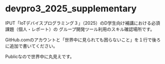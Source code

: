 # devpro3_2025_supplementary

IPUT「IoTデバイスプログラミング３」（2025）のD学生向け補講における必須課題（個人・レポート）の グループ開発ツール利用のスキル確認場所です。

GitHub.comのアカウントと「世界中に見られても困らないこと」を１行で後ろに追加で書いてください。

Publicなので世界中に丸見えです。 
